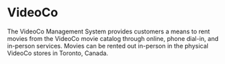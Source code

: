 # VideoCo
The VideoCo Management System provides customers a means to rent movies from the VideoCo movie catalog through online, 
phone dial-in, and in-person services. Movies can be rented out in-person in the physical VideoCo stores in Toronto, Canada.
